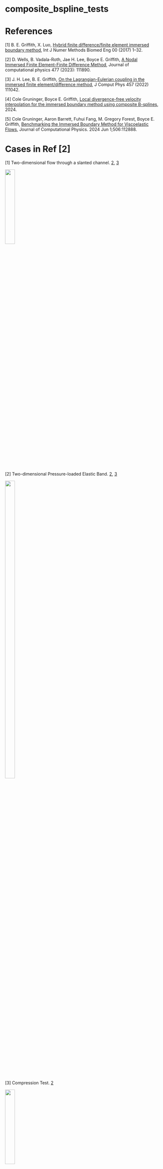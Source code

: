 # composite_bspline_tests

# References
[1] B. E. Griffith, X. Luo, [Hybrid finite difference/finite element immersed boundary method](https://onlinelibrary.wiley.com/doi/epdf/10.1002/cnm.2888), Int J Numer Methods Biomed
Eng 00 (2017) 1–32. 

[2] D. Wells, B. Vadala-Roth, Jae H. Lee, Boyce E. Griffith,  [A Nodal Immersed Finite Element-Finite Difference Method](https://arxiv.org/abs/2111.09958), Journal of computational physics 477 (2023): 111890.

[3] J. H. Lee, B. E. Griffith, [On the Lagrangian-Eulerian coupling in the immersed finite element/difference method](https://arxiv.org/abs/2105.14536), J Comput
Phys 457 (2022) 111042.

[4] Cole Gruninger, Boyce E. Griffith, [Local divergence-free velocity interpolation for the immersed boundary method using composite B-splines](https://www.arxiv.org/abs/2408.08280), 2024.

[5] Cole Gruninger, Aaron Barrett, Fuhui Fang, M. Gregory Forest, Boyce E. Griffith, [Benchmarking the Immersed Boundary Method for Viscoelastic Flows](https://arxiv.org/abs/2309.00548), Journal of Computational Physics. 2024 Jun 1;506:112888.

# Cases in Ref [2]
[1]  Two-dimensional flow through a slanted channel. [2](https://onlinelibrary.wiley.com/doi/10.1002/cnm.2888), [3](https://arxiv.org/abs/2111.09958)

<img src="https://github.com/user-attachments/assets/80c1fb3e-2504-444e-8786-440b4ae12c09" width="25%" height="25%">

[2] Two-dimensional Pressure-loaded Elastic Band. [2](https://onlinelibrary.wiley.com/doi/10.1002/cnm.2888), [3](https://arxiv.org/abs/2111.09958)

<img src="https://github.com/user-attachments/assets/884ecc6a-79c7-45ff-9f79-dbc03ae2aac2" width="25%" height="50%">

[3] Compression Test. [2](https://onlinelibrary.wiley.com/doi/10.1002/cnm.2888)

<img src="https://github.com/user-attachments/assets/1d88a6af-f5ae-4d7d-9dcb-c67a986f530c" width="25%" height="25%">

[4] Cook’s Membrane. [2](https://onlinelibrary.wiley.com/doi/10.1002/cnm.2888)

<img src="https://github.com/user-attachments/assets/2b4ccf04-92e0-4cb1-b042-576a36b1eb6f" width="25%" height="25%">

[5] Torsion

<img src="https://github.com/user-attachments/assets/4c132e9b-1114-4473-92b7-9ce3b0c4f52d" width="25%" height="25%">

[6] Hessenthaler’s Three-dimensional FSI Benchmark

<img src="https://github.com/user-attachments/assets/264f3420-a09d-4817-8085-3c7c9af8a2ac" width="25%" height="25%">

[7]  Modified Turek-Hron

<img src="https://github.com/user-attachments/assets/1358e558-f0de-47f5-b6ce-c19121df3c22" width="25%" height="25%">

[8] FSI Model of Bioprosthetic Heart Valve Dynamics

<img src="https://github.com/user-attachments/assets/8cb05702-dea2-4a05-8db3-68bfebded0fb" width="25%" height="25%">

# Cases in Ref [1]
[1] Anisotropic and Orthotropic shell

<img src="https://github.com/user-attachments/assets/72131954-b9ba-4f76-a173-29f23953a590" width="25%" height="25%">
<img src="https://github.com/user-attachments/assets/8373619e-d88d-48ba-92eb-2f411ceb4c1d" width="25%" height="25%">

[2] Soft elastic disc in lid driven cavity

<img src="https://github.com/user-attachments/assets/294ffe52-df18-4e3b-8850-1ad53b838594" width="50%" height="50%">

[3] Flow past a cylinder

<img src="https://github.com/user-attachments/assets/e7516543-eef0-46ed-b693-72ba636b5439" width="25%" height="25%">

[4] Idealized model of left ventricular mechanics

<img src="https://github.com/user-attachments/assets/3f11b71e-332f-47dc-bfe7-562d3d8f40f6" width="25%" height="25%">


